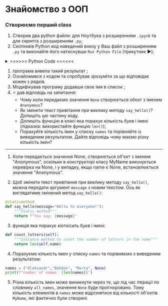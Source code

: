 # Знайомство з ООП

### Створюємо перший class
1. Створив два python файли: для Ноутбука з розширенням `.ipynb` та для скрипта з розширенням `.py`;
1. Скопіювів Python код наведений внизу у Ваш файл з розширенням `.py` та виконайте його натиснувши `Run Python File` (трикутник :arrow_forward:); 

<details><summary> >>>>>> Python Code <<<<<< </summary>

### Перша програма на ООП
```python

class MyName:
    """Опис класу / Документація
    """
    total_names = 0 #Class Variable

    def __init__(self, name=None) -> None:
        self.name = name if name is not None else self.anonymous_user().name #Class attributes / Instance variables
        MyName.total_names += 1 #modify class variable
        self.my_id = self.total_names

    @property
    def whoami(self): 
        """Class property
        return: повертаємо імя 
        """
        return f"My name is {self.name}"
    
    @property
    def my_email(self) -> str:
        """Class property
        return: повертаємо емейл
        """
        return self.create_email()
    
    def create_email(self) -> str:
        """Instance method
        """
        return f"{self.name}@itcollege.lviv.ua"

    @classmethod
    def anonymous_user(cls):
        """Classs method
        """
        return cls("Anonymous")
    
    @staticmethod
    def say_hello(message="Hello to everyone!"):
        """Static method
        """
        return f"You say: {message}"


print("Let's Start!")

names = ("Bohdan", "Marta", None)
all_names = {name: MyName(name) for name in names}

for name, me in all_names.items():
    print(f"""{">*<"*20}
This is object: {me} 
This is object attribute: {me.name} / {me.my_id}
This is {type(MyName.whoami)}: {me.whoami} / {me.my_email}
This is {type(me.create_email)} call: {me.create_email()}
This is static {type(MyName.say_hello)} with defaults: {me.say_hello()} 
This is class variable {type(MyName.total_names)}: from class {MyName.total_names} / from object {me.total_names}
{"<*>"*20}""")

print(f"We are done. We create {me.total_names} names! ??? Why {MyName.total_names}?")

```
</details>

1. програма вивела такий результат [](./startprog.jpg);
1. Ознайомився з кодом та спробував зрозуміти за що відповідає кожен з рядків.
1. Модифікував програму додавши своє імя в список [](./name.png) [](./name.png);
1. :star: дав відповідь на запитання: 
    - Чому коли передаємо значення `None` створюється обєкт з іменем `Anonymous`?
    - Як змінити текст привітання при виклику методу `say_hello()`? Допишіть цю частину коду.
    - Допишіть функцію в класі яка порахує кількість букв і імені (підказка: використайте функцію `len()`);
    - Порахуйте кількість імен у списку `names` та порівняйте із виведеним результатом. Дайте відповідь чому маємо різну кількість імен?
---
1. Коли передається значення None, створюється об'єкт з іменем "Anonymous", оскільки в конструкторі класу MyName виконується перевірка на None, і у випадку, якщо name є None, встановлюється значення "Anonymous".


2. Щоб змінити текст привітання при виклику методу `say_hello()`, можна передати аргумент `message` з новим текстом. Ось як виглядатиме змінений метод `say_hello()`:

```python
@staticmethod
def say_hello(message="Hello to everyone!"):
    """Static method"""
    return f"You say: {message}"
```

3. функція яка порахує кіоткісить букв і імені:

```python
def count_letters(self):
    """Instance method to count the number of letters in the name"""
    return len(self.name)
```

4. Порахуємо кількість імен у списку `names` та порівняємо з виведеним результатом:

```python
names = ("Oleksandr","Bohdan", "Marta", None)
print(f"number of names: {len(names)}")
```
[](./number-of-names.png)

5. Різна кількість імен може виникнути через те, що під час ітерації по словнику `all_names`, значення `None` буде проігноровано. Тому кількість елементів в `names` може відрізнятися від кількості об'єктів `MyName`, які фактично були створені.